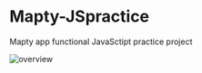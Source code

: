 # Mapty-JSpractice
Mapty app functional JavaSctipt practice project 


![overview](mapty-overwiew.JPG)
